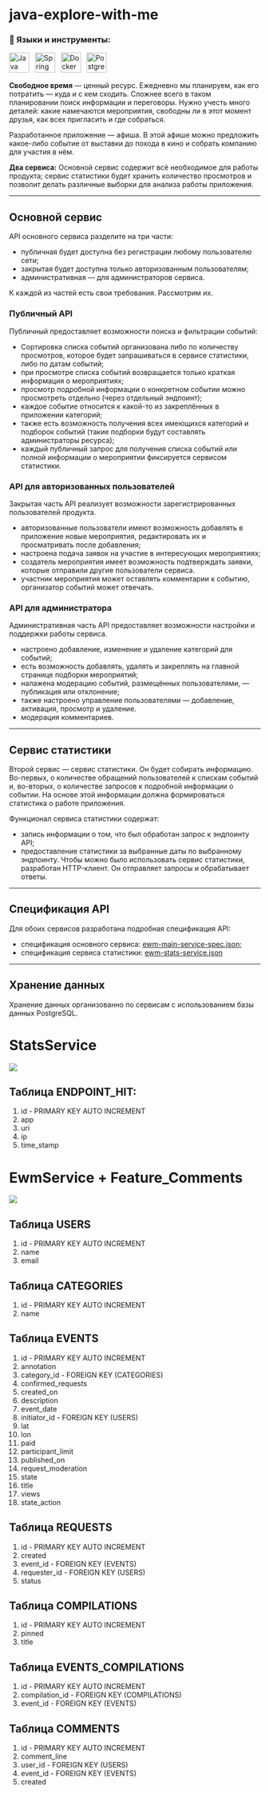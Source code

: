 # java-explore-with-me

### :pushpin: Языки и инструменты:

<div>
<img src="https://github.com/devicons/devicon/blob/master/icons/java/java-original-wordmark.svg" title="Java" alt="Java" width="40" height="40"/>&nbsp&nbsp;
<img src="https://github.com/devicons/devicon/blob/master/icons/spring/spring-original-wordmark.svg" title="Spring" alt="Spring" width="40" height="40"/>&nbsp&nbsp;
<img src="https://github.com/devicons/devicon/blob/master/icons/docker/docker-original-wordmark.svg" title="Docker" alt="Docker" width="40" height="40"/>&nbsp&nbsp;
<img src="https://github.com/devicons/devicon/blob/master/icons/postgresql/postgresql-original-wordmark.svg" title="Postgresql" alt="Postgresql" width="40" height="40"/>&nbsp&nbsp;
</div>

**Свободное время** — ценный ресурс. Ежедневно мы планируем, как его потратить — куда и с кем сходить. Сложнее всего в таком планировании поиск информации и переговоры. Нужно учесть много деталей: какие намечаются мероприятия, свободны ли в этот момент друзья, как всех пригласить и где собраться.

Разработанное приложение — афиша. В этой афише можно предложить какое-либо событие от выставки до похода в кино и собрать компанию для участия в нём.

**Два сервиса:**
Основной сервис содержит всё необходимое для работы продукта;
сервис статистики будет хранить количество просмотров и позволит делать различные выборки для анализа работы приложения.

---

## Основной сервис
API основного сервиса разделите на три части:
* публичная будет доступна без регистрации любому пользователю сети;
* закрытая будет доступна только авторизованным пользователям;
* административная — для администраторов сервиса.

К каждой из частей есть свои требования. Рассмотрим их.
### Публичный API
Публичный предоставляет возможности поиска и фильтрации событий:
* Сортировка списка событий организована либо по количеству просмотров, которое будет запрашиваться в сервисе статистики, либо по датам событий;
* при просмотре списка событий возвращается только краткая информация о мероприятиях;
* просмотр подробной информации о конкретном событии можно просмотреть отдельно (через отдельный эндпоинт);
* каждое событие относится к какой-то из закреплённых в приложении категорий;
* также есть возможность получения всех имеющихся категорий и подборок событий (такие подборки будут составлять администраторы ресурса);
* каждый публичный запрос для получения списка событий или полной информации о мероприятии фиксируется сервисом статистики.

### API для авторизованных пользователей
Закрытая часть API реализует возможности зарегистрированных пользователей продукта.
* авторизованные пользователи имеют возможность добавлять в приложение новые мероприятия, редактировать их и просматривать после добавления;
* настроена подача заявок на участие в интересующих мероприятиях;
* создатель мероприятия имеет возможность подтверждать заявки, которые отправили другие пользователи сервиса.
* участник мероприятия может оставлять комментарии к событию, организатор событий может отвечать.

### API для администратора
Административная часть API предоставляет возможности настройки и поддержки работы сервиса.
* настроено добавление, изменение и удаление категорий для событий;
* есть возможность добавлять, удалять и закреплять на главной странице подборки мероприятий;
* налажена модерацию событий, размещённых пользователями, — публикация или отклонение;
* также настроено управление пользователями — добавление, активация, просмотр и удаление.
* модерация комментариев.

---

## Сервис статистики
Второй сервис — сервис статистики. Он будет собирать информацию. Во-первых, о количестве обращений пользователей к спискам событий и, во-вторых, о количестве запросов к подробной информации о событии. На основе этой информации должна формироваться статистика о работе приложения.

Функционал сервиса статистики содержат:
* запись информации о том, что был обработан запрос к эндпоинту API;
* предоставление статистики за выбранные даты по выбранному эндпоинту.
Чтобы можно было использовать сервис статистики, разработан HTTP-клиент. Он отправляет запросы и обрабатывает ответы. 

---

## Спецификация API
Для обоих сервисов разработана подробная спецификация API:
* спецификация основного сервиса: [ewm-main-service-spec.json](ewm-main-service-spec.json);
* спецификация сервиса статистики: [ewm-stats-service.json](ewm-stats-service-spec.json)

---

## Хранение данных
Хранение данных организованно по сервисам с использованием базы данных PostgreSQL.

# StatsService

![](pictures/statService.png)

## Таблица ENDPOINT_HIT:

1. id - PRIMARY KEY AUTO INCREMENT
2. app
3. uri
4. ip
5. time_stamp

# EwmService + Feature_Comments

![](pictures/ewmService&feature.png)

## Таблица USERS

1. id - PRIMARY KEY AUTO INCREMENT
2. name
3. email

## Таблица CATEGORIES

1. id - PRIMARY KEY AUTO INCREMENT
2. name

## Таблица EVENTS

1. id - PRIMARY KEY AUTO INCREMENT
2. annotation 
3. category_id - FOREIGN KEY (CATEGORIES)
4. confirmed_requests
5. created_on   
6. description  
7. event_date  
8. initiator_id - FOREIGN KEY (USERS)  
9. lat      
10. lon       
11. paid       
12. participant_limit 
13. published_on     
14. request_moderation 
15. state            
16. title          
17. views           
18. state_action

## Таблица REQUESTS

1. id - PRIMARY KEY AUTO INCREMENT
2. created  
3. event_id - FOREIGN KEY (EVENTS)  
4. requester_id - FOREIGN KEY (USERS)
5. status

## Таблица COMPILATIONS

1. id - PRIMARY KEY AUTO INCREMENT
2. pinned
3. title

## Таблица EVENTS_COMPILATIONS

1. id - PRIMARY KEY AUTO INCREMENT
2. compilation_id - FOREIGN KEY (COMPILATIONS)
3. event_id - FOREIGN KEY (EVENTS)  

## Таблица COMMENTS

1. id - PRIMARY KEY AUTO INCREMENT
2. comment_line
3. user_id - FOREIGN KEY (USERS)
4. event_id - FOREIGN KEY (EVENTS)
5. created